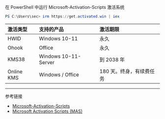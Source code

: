 在 PowerShell 中运行 Microsoft-Activation-Scripts 激活系统

```powershell
PS C:\Users\sec> irm https://get.activated.win | iex
```

| 激活类型   | 支持的产品           | 激活期限                 |
| :--------- | :------------------- | :----------------------- |
| HWID       | Windows 10-11        | 永久                     |
| Ohook      | Office               | 永久                     |
| KMS38      | Windows 10-11-Server | 到 2038 年               |
| Online KMS | Windows / Office     | 180 天。终身，有续费任务 |

---

参考链接

- [Microsoft-Activation-Scripts](https://github.com/massgravel/Microsoft-Activation-Scripts)
- [Microsoft Activation Scripts (MAS)](https://massgrave.dev/)

